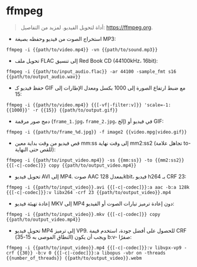 # ffmpeg

> أداة لتحويل الفيديو.
> لمزيد من التفاصيل: <https://ffmpeg.org>.

- استخراج الصوت من فيديو وحفظه بصيغة MP3:

`ffmpeg -i {{path/to/video.mp4}} -vn {{path/to/sound.mp3}}`

- تحويل ملف FLAC إلى تنسيق Red Book CD (44100kHz، 16bit):

`ffmpeg -i {{path/to/input_audio.flac}} -ar 44100 -sample_fmt s16 {{path/to/output_audio.wav}}`

- حفظ فيديو كـ GIF مع ضبط ارتفاع الصورة إلى 1000 بكسل ومعدل الإطارات إلى 15:

`ffmpeg -i {{path/to/video.mp4}} {{[-vf|-filter:v]}} 'scale=-1:{{1000}}' -r {{15}} {{path/to/output.gif}}`

- دمج صور مرقمة (`frame_1.jpg`، `frame_2.jpg`، إلخ) في فيديو أو GIF:

`ffmpeg -i {{path/to/frame_%d.jpg}} -f image2 {{video.mpg|video.gif}}`

- قص فيديو من وقت بداية معين mm:ss إلى وقت نهاية mm2:ss2 (تجاهل علامة to- للقص حتى النهاية):

`ffmpeg -i {{path/to/input_video.mp4}} -ss {{mm:ss}} -to {{mm2:ss2}} {{[-c|-codec]}} copy {{path/to/output_video.mp4}}`

- تحويل فيديو AVI إلى MP4. صوت AAC بمعدل 128kbit، فيديو h264 بـ CRF 23:

`ffmpeg -i {{path/to/input_video}}.avi {{[-c|-codec]}}:a aac -b:a 128k {{[-c|-codec]}}:v libx264 -crf 23 {{path/to/output_video}}.mp4`

- إعادة تهيئة فيديو MKV إلى MP4 دون إعادة ترميز تيارات الصوت أو الفيديو:

`ffmpeg -i {{path/to/input_video}}.mkv {{[-c|-codec]}} copy {{path/to/output_video.mp4}}`

- تحويل فيديو MP4 إلى ترميز VP9. للحصول على أفضل جودة، استخدم قيمة CRF (النطاق الموصى به 15-35) ويجب أن يكون b:v- صفرًا:

`ffmpeg -i {{path/to/input_video}}.mp4 {{[-c|-codec]}}:v libvpx-vp9 -crf {{30}} -b:v 0 {{[-c|-codec]}}:a libopus -vbr on -threads {{number_of_threads}} {{path/to/output_video}}.webm`
